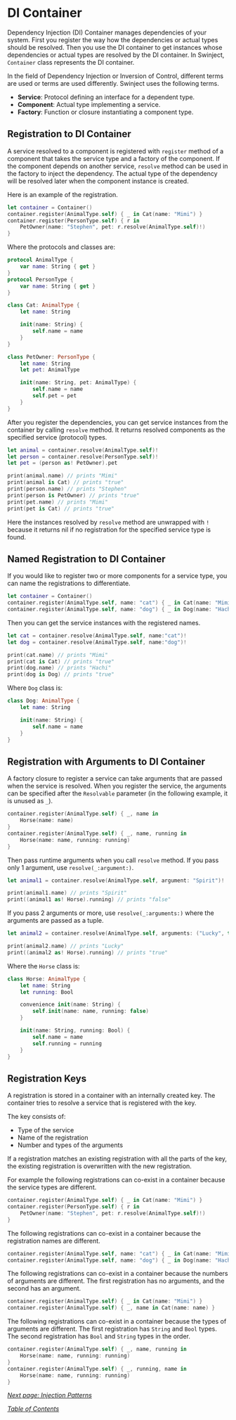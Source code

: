 # DI Container

Dependency Injection (DI) Container manages dependencies of your system. First you register the way how the dependencies or actual types should be resolved. Then you use the DI container to get instances whose dependencies or actual types are resolved by the DI container. In Swinject, `Container` class represents the DI container.

In the field of Dependency Injection or Inversion of Control, different terms are used or terms are used differently. Swinject uses the following terms.

* **Service**: Protocol defining an interface for a dependent type.
* **Component**: Actual type implementing a service.
* **Factory**: Function or closure instantiating a component type.

## Registration to DI Container

A service resolved to a component is registered with `register` method of a component that takes the service type and a factory of the component. If the component depends on another service, `resolve` method can be used in the factory to inject the dependency. The actual type of the dependency will be resolved later when the component instance is created.

Here is an example of the registration.

```swift
let container = Container()
container.register(AnimalType.self) { _ in Cat(name: "Mimi") }
container.register(PersonType.self) { r in
    PetOwner(name: "Stephen", pet: r.resolve(AnimalType.self)!)
}
```

Where the protocols and classes are:

```swift
protocol AnimalType {
    var name: String { get }
}
protocol PersonType {
    var name: String { get }
}

class Cat: AnimalType {
    let name: String

    init(name: String) {
        self.name = name
    }
}

class PetOwner: PersonType {
    let name: String
    let pet: AnimalType

    init(name: String, pet: AnimalType) {
        self.name = name
        self.pet = pet
    }
}
```

After you register the dependencies, you can get service instances from the container by calling `resolve` method. It returns resolved components as the specified service (protocol) types.

```swift
let animal = container.resolve(AnimalType.self)!
let person = container.resolve(PersonType.self)!
let pet = (person as! PetOwner).pet

print(animal.name) // prints "Mimi"
print(animal is Cat) // prints "true"
print(person.name) // prints "Stephen"
print(person is PetOwner) // prints "true"
print(pet.name) // prints "Mimi"
print(pet is Cat) // prints "true"
```

Here the instances resolved by `resolve` method are unwrapped with `!` because it returns nil if no registration for the specified service type is found.

## Named Registration to DI Container

If you would like to register two or more components for a service type, you can name the registrations to differentiate.

```swift
let container = Container()
container.register(AnimalType.self, name: "cat") { _ in Cat(name: "Mimi") }
container.register(AnimalType.self, name: "dog") { _ in Dog(name: "Hachi") }
```

Then you can get the service instances with the registered names.

```swift
let cat = container.resolve(AnimalType.self, name:"cat")!
let dog = container.resolve(AnimalType.self, name:"dog")!

print(cat.name) // prints "Mimi"
print(cat is Cat) // prints "true"
print(dog.name) // prints "Hachi"
print(dog is Dog) // prints "true"
```

Where `Dog` class is:

```swift
class Dog: AnimalType {
    let name: String

    init(name: String) {
        self.name = name
    }
}
```

## Registration with Arguments to DI Container

A factory closure to register a service can take arguments that are passed when the service is resolved. When you register the service, the arguments can be specified after the `Resolvable` parameter (in the following example, it is unused as `_`).

```swift
container.register(AnimalType.self) { _, name in
    Horse(name: name)
}
container.register(AnimalType.self) { _, name, running in
    Horse(name: name, running: running)
}
```

Then pass runtime arguments when you call `resolve` method. If you pass only 1 argument, use `resolve(_:argument:)`.

```swift
let animal1 = container.resolve(AnimalType.self, argument: "Spirit")!

print(animal1.name) // prints "Spirit"
print((animal1 as! Horse).running) // prints "false"
```

If you pass 2 arguments or more, use `resolve(_:arguments:)` where the arguments are passed as a tuple.

```swift
let animal2 = container.resolve(AnimalType.self, arguments: ("Lucky", true))!

print(animal2.name) // prints "Lucky"
print((animal2 as! Horse).running) // prints "true"
```

Where the `Horse` class is:

```swift
class Horse: AnimalType {
    let name: String
    let running: Bool

    convenience init(name: String) {
        self.init(name: name, running: false)
    }

    init(name: String, running: Bool) {
        self.name = name
        self.running = running
    }
}
```

## Registration Keys

A registration is stored in a container with an internally created key. The container tries to resolve a service that is registered with the key.

The key consists of:

* Type of the service
* Name of the registration
* Number and types of the arguments

If a registration matches an existing registration with all the parts of the key, the existing registration is overwritten with the new registration.

For example the following registrations can co-exist in a container because the service types are different.

```swift
container.register(AnimalType.self) { _ in Cat(name: "Mimi") }
container.register(PersonType.self) { r in
    PetOwner(name: "Stephen", pet: r.resolve(AnimalType.self)!)
}
```

The following registrations can co-exist in a container because the registration names are different.

```swift
container.register(AnimalType.self, name: "cat") { _ in Cat(name: "Mimi") }
container.register(AnimalType.self, name: "dog") { _ in Dog(name: "Hachi") }
```

The following registrations can co-exist in a container because the numbers of arguments are different. The first registration has no arguments, and the second has an argument.

```swift
container.register(AnimalType.self) { _ in Cat(name: "Mimi") }
container.register(AnimalType.self) { _, name in Cat(name: name) }
```

The following registrations can co-exist in a container because the types of arguments are different. The first registration has `String` and `Bool` types. The second registration has `Bool` and `String` types in the order.

```swift
container.register(AnimalType.self) { _, name, running in
    Horse(name: name, running: running)
}
container.register(AnimalType.self) { _, running, name in
    Horse(name: name, running: running)
}
```

_[Next page: Injection Patterns](InjectionPatterns.md)_

_[Table of Contents](README.md)_
